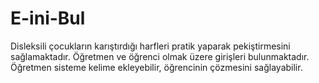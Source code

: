 # E-ini-Bul
Disleksili çocukların karıştırdığı harfleri pratik yaparak pekiştirmesini sağlamaktadır. Öğretmen ve öğrenci olmak üzere girişleri bulunmaktadır. Öğretmen sisteme kelime ekleyebilir, öğrencinin çözmesini sağlayabilir.
